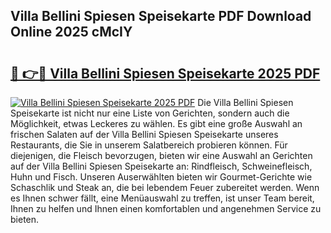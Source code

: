 ## Villa Bellini Spiesen Speisekarte PDF Download Online 2025 cMcIY

# <h2><a href="http://gc85xfh.nevu.top/?p=Villa+Bellini+Spiesen+Speisekarte">🔗 👉🔴 Villa Bellini Spiesen Speisekarte 2025 PDF</a></h2>

[![Villa Bellini Spiesen Speisekarte 2025 PDF](https://i.imgur.com/dBaPXMq.png)](http://gc85xfh.nevu.top/?p=Villa+Bellini+Spiesen+Speisekarte)
Die Villa Bellini Spiesen Speisekarte ist nicht nur eine Liste von Gerichten, sondern auch die Möglichkeit, etwas Leckeres zu wählen. Es gibt eine große Auswahl an frischen Salaten auf der Villa Bellini Spiesen Speisekarte unseres Restaurants, die Sie in unserem Salatbereich probieren können. Für diejenigen, die Fleisch bevorzugen, bieten wir eine Auswahl an Gerichten auf der Villa Bellini Spiesen Speisekarte an: Rindfleisch, Schweinefleisch, Huhn und Fisch. Unseren Auserwählten bieten wir Gourmet-Gerichte wie Schaschlik und Steak an, die bei lebendem Feuer zubereitet werden. Wenn es Ihnen schwer fällt, eine Menüauswahl zu treffen, ist unser Team bereit, Ihnen zu helfen und Ihnen einen komfortablen und angenehmen Service zu bieten.

